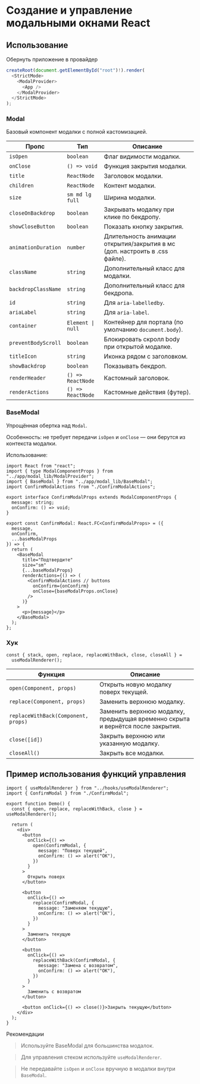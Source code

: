 # Создание и управление модальными окнами React

## Использование

Обернуть приложение в провайдер

```ts
createRoot(document.getElementById("root")!).render(
  <StrictMode>
    <ModalProvider>
      <App />
    </ModalProvider>
  </StrictMode>
);
```

### Modal

Базовый компонент модалки с полной кастомизацией.

| Пропс               | Тип               | Описание                                                                    |
| ------------------- | ----------------- | --------------------------------------------------------------------------- |
| `isOpen`            | `boolean`         | Флаг видимости модалки.                                                     |
| `onClose`           | `() => void`      | Функция закрытия модалки.                                                   |
| `title`             | `ReactNode`       | Заголовок модалки.                                                          |
| `children`          | `ReactNode`       | Контент модалки.                                                            |
| `size`              | `sm md lg full`   | Ширина модалки.                                                             |
| `closeOnBackdrop`   | `boolean`         | Закрывать модалку при клике по бекдропу.                                    |
| `showCloseButton`   | `boolean`         | Показать кнопку закрытия.                                                   |
| `animationDuration` | `number`          | Длительность анимации открытия/закрытия в мс (доп. настроить в .css файле). |
| `className`         | `string`          | Дополнительный класс для модалки.                                           |
| `backdropClassName` | `string`          | Дополнительный класс для бекдропа.                                          |
| `id`                | `string`          | Для `aria-labelledby`.                                                      |
| `ariaLabel`         | `string`          | Для `aria-label`.                                                           |
| `container`         | `Element \| null` | Контейнер для портала (по умолчанию `document.body`).                       |
| `preventBodyScroll` | `boolean`         | Блокировать скролл body при открытой модалке.                               |
| `titleIcon`         | `string`          | Иконка рядом с заголовком.                                                  |
| `showBackdrop`      | `boolean`         | Показывать бекдроп.                                                         |
| `renderHeader`      | `() => ReactNode` | Кастомный заголовок.                                                        |
| `renderActions`     | `() => ReactNode` | Кастомные действия (футер).                                                 |

### BaseModal

Упрощённая обертка над `Modal`.

Особенность: не требует передачи `isOpen` и `onClose` — они берутся из контекста модалки.

Использование:

```tsx
import React from "react";
import { type ModalComponentProps } from "../app/modal_lib/ModalProvider";
import { BaseModal } from "../app/modal_lib/BaseModal";
import ConfirmModalActions from "./ConfirmModalActions";

export interface ConfirmModalProps extends ModalComponentProps {
  message: string;
  onConfirm: () => void;
}

export const ConfirmModal: React.FC<ConfirmModalProps> = ({
  message,
  onConfirm,
  ...baseModalProps
}) => {
  return (
    <BaseModal
      title="Подтвердите"
      size="sm"
      {...baseModalProps}
      renderActions={() => (
        <ConfirmModalActions // buttons
          onConfirm={onConfirm}
          onClose={baseModalProps.onClose}
        />
      )}
    >
      <p>{message}</p>
    </BaseModal>
  );
};
```

### Хук

```tsx
const { stack, open, replace, replaceWithBack, close, closeAll } =
  useModalRenderer();
```

| Функция                             | Описание                                                                        |
| ----------------------------------- | ------------------------------------------------------------------------------- |
| `open(Component, props)`            | Открыть новую модалку поверх текущей.                                           |
| `replace(Component, props)`         | Заменить верхнюю модалку.                                                       |
| `replaceWithBack(Component, props)` | Заменить верхнюю модалку, предыдущая временно скрыта и вернётся после закрытия. |
| `close([id])`                       | Закрыть верхнюю или указанную модалку.                                          |
| `closeAll()`                        | Закрыть все модалки.                                                            |

## Пример использования функций управления

```tsx
import { useModalRenderer } from "../hooks/useModalRenderer";
import { ConfirmModal } from "./ConfirmModal";

export function Demo() {
  const { open, replace, replaceWithBack, close } = useModalRenderer();

  return (
    <div>
      <button
        onClick={() =>
          open(ConfirmModal, {
            message: "Поверх текущей",
            onConfirm: () => alert("OK"),
          })
        }
      >
        Открыть поверх
      </button>

      <button
        onClick={() =>
          replace(ConfirmModal, {
            message: "Заменяем текущую",
            onConfirm: () => alert("OK"),
          })
        }
      >
        Заменить текущую
      </button>

      <button
        onClick={() =>
          replaceWithBack(ConfirmModal, {
            message: "Замена с возвратом",
            onConfirm: () => alert("OK"),
          })
        }
      >
        Заменить с возвратом
      </button>

      <button onClick={() => close()}>Закрыть текущую</button>
    </div>
  );
}
```

Рекомендации

> Используйте BaseModal для большинства модалок.

> Для управления стеком используйте `useModalRenderer`.

> Не передавайте `isOpen` и `onClose` вручную в модалки внутри `BaseModal`.
